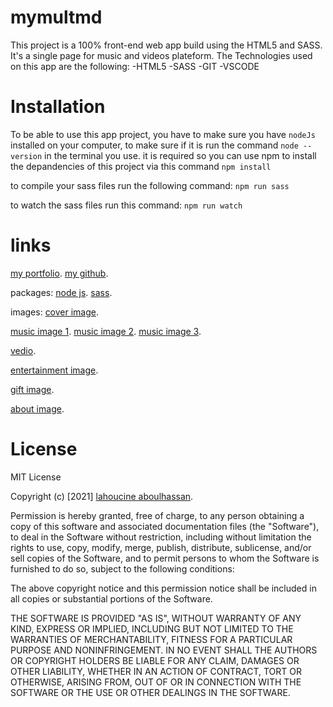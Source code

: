# mymultmd

This project is a 100% front-end web app build using the HTML5 and SASS.
It's a single page for music and videos plateform.
The Technologies used on this app are the following:
-HTML5
-SASS
-GIT
-VSCODE

# Installation

To be able to use this app project, you have to make sure you have `nodeJs` installed on your computer,
to make sure if it is run the command `node --version` in the terminal you use.
it is required so you can use npm to install the depandencies of this project via this command `npm install`

to compile your sass files run the following command:
`npm run sass`

to watch the sass files run this command:
`npm run watch`

# links

[my portfolio](https://aboulhassan.netlify.app/).
[my github](https://github.com/LahoucineABOULHASSAN).

packages:
[node js](https://nodejs.org/en/download/).
[sass](https://sass-lang.com/install).

images:
[cover image](https://images.unsplash.com/photo-1528032947483-4e1df543253a?ixlib=rb-1.2.1&ixid=MXwxMjA3fDB8MHxwaG90by1wYWdlfHx8fGVufDB8fHw%3D&auto=format&fit=crop&w=1050&q=80).

[music image 1](https://images.unsplash.com/photo-1602848596140-33c2b48c6ade?ixlib=rb-1.2.1&ixid=MnwxMjA3fDB8MHxwaG90by1wYWdlfHx8fGVufDB8fHx8&auto=format&fit=crop&w=996&q=80).
[music image 2](https://images.unsplash.com/photo-1602848596095-481682701e89?ixlib=rb-1.2.1&ixid=MnwxMjA3fDB8MHxwaG90by1wYWdlfHx8fGVufDB8fHx8&auto=format&fit=crop&w=1002&q=80).
[music image 3](https://images.unsplash.com/photo-1602848597941-0d3d3a2c1241?ixlib=rb-1.2.1&ixid=MnwxMjA3fDB8MHxwaG90by1wYWdlfHx8fGVufDB8fHx8&auto=format&fit=crop&w=990&q=80).

[vedio](https://www.pexels.com/video/a-bearded-man-holding-on-the-sail-rope-aboard-a-boat-5302616/).

[entertainment image](https://images.unsplash.com/photo-1522249210728-7cd95094022a?ixid=MXwxMjA3fDB8MHxwaG90by1wYWdlfHx8fGVufDB8fHw%3D&ixlib=rb-1.2.1&auto=format&fit=crop&w=1050&q=80).

[gift image](https://images.unsplash.com/photo-1607083681678-52733140f93a?ixlib=rb-1.2.1&ixid=MXwxMjA3fDB8MHxwaG90by1wYWdlfHx8fGVufDB8fHw%3D&auto=format&fit=crop&w=1050&q=80).

[about image](https://images.unsplash.com/photo-1490173032805-2f6274a01334?ixlib=rb-1.2.1&ixid=MnwxMjA3fDB8MHxwaG90by1wYWdlfHx8fGVufDB8fHx8&auto=format&fit=crop&w=1500&q=80).

# License

MIT License

Copyright (c) [2021] [lahoucine aboulhassan](https://vueportfolioapp.netlify.app).

Permission is hereby granted, free of charge, to any person obtaining a copy
of this software and associated documentation files (the "Software"), to deal
in the Software without restriction, including without limitation the rights
to use, copy, modify, merge, publish, distribute, sublicense, and/or sell
copies of the Software, and to permit persons to whom the Software is
furnished to do so, subject to the following conditions:

The above copyright notice and this permission notice shall be included in all
copies or substantial portions of the Software.

THE SOFTWARE IS PROVIDED "AS IS", WITHOUT WARRANTY OF ANY KIND, EXPRESS OR
IMPLIED, INCLUDING BUT NOT LIMITED TO THE WARRANTIES OF MERCHANTABILITY,
FITNESS FOR A PARTICULAR PURPOSE AND NONINFRINGEMENT. IN NO EVENT SHALL THE
AUTHORS OR COPYRIGHT HOLDERS BE LIABLE FOR ANY CLAIM, DAMAGES OR OTHER
LIABILITY, WHETHER IN AN ACTION OF CONTRACT, TORT OR OTHERWISE, ARISING FROM,
OUT OF OR IN CONNECTION WITH THE SOFTWARE OR THE USE OR OTHER DEALINGS IN THE
SOFTWARE.
